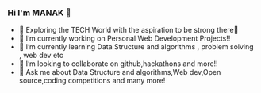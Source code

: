 ### Hi I'm MANAK 👋
 
 
 
 
 
 
 

- 🚀 Exploring the TECH World with the aspiration to be strong there💪
- 🔭 I’m currently working on Personal Web Development Projects!!
- 🌱 I’m currently learning Data Structure and algorithms , problem solving , web dev etc 
- 👯 I’m looking to collaborate on github,hackathons and more!!
- 💬 Ask me about Data Structure and algorithms,Web dev,Open source,coding competitions and many more!



